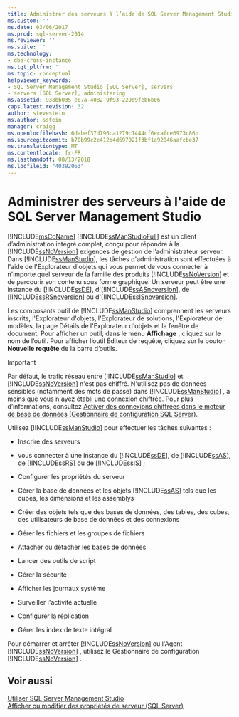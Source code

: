 ```yaml
---
title: Administrer des serveurs à l’aide de SQL Server Management Studio | Microsoft Docs
ms.custom: ''
ms.date: 03/06/2017
ms.prod: sql-server-2014
ms.reviewer: ''
ms.suite: ''
ms.technology:
- dbe-cross-instance
ms.tgt_pltfrm: ''
ms.topic: conceptual
helpviewer_keywords:
- SQL Server Management Studio [SQL Server], servers
- servers [SQL Server], administering
ms.assetid: 938bb035-e07a-4082-9f93-229d9feb6b06
caps.latest.revision: 32
author: stevestein
ms.author: sstein
manager: craigg
ms.openlocfilehash: 6dabef37d796ca1279c1444cf6ecafce6973c86b
ms.sourcegitcommit: b70b99c2e412b4d697021f3bf1a92046aafcbe37
ms.translationtype: MT
ms.contentlocale: fr-FR
ms.lasthandoff: 08/13/2018
ms.locfileid: "40392063"
---
```

# <a name="administer-servers-with-sql-server-management-studio"></a>Administrer des serveurs à l'aide de SQL Server Management Studio
  [!INCLUDE[msCoName](../includes/msconame-md.md)] [!INCLUDE[ssManStudioFull](../includes/ssmanstudiofull-md.md)] est un client d’administration intégré complet, conçu pour répondre à la [!INCLUDE[ssNoVersion](../includes/ssnoversion-md.md)] exigences de gestion de l’administrateur serveur. Dans [!INCLUDE[ssManStudio](../includes/ssmanstudio-md.md)], les tâches d'administration sont effectuées à l'aide de l'Explorateur d'objets qui vous permet de vous connecter à n'importe quel serveur de la famille des produits [!INCLUDE[ssNoVersion](../includes/ssnoversion-md.md)] et de parcourir son contenu sous forme graphique. Un serveur peut être une instance du [!INCLUDE[ssDE](../includes/ssde-md.md)], d'[!INCLUDE[ssASnoversion](../includes/ssasnoversion-md.md)], de [!INCLUDE[ssRSnoversion](../includes/ssrsnoversion-md.md)] ou d'[!INCLUDE[ssISnoversion](../includes/ssisnoversion-md.md)].  
  
 Les composants outil de [!INCLUDE[ssManStudio](../includes/ssmanstudio-md.md)] comprennent les serveurs inscrits, l'Explorateur d'objets, l'Explorateur de solutions, l'Explorateur de modèles, la page Détails de l'Explorateur d'objets et la fenêtre de document. Pour afficher un outil, dans le menu **Affichage** , cliquez sur le nom de l’outil. Pour afficher l’outil Éditeur de requête, cliquez sur le bouton **Nouvelle requête** de la barre d’outils.  
  
> [!IMPORTANT]  
>  Par défaut, le trafic réseau entre [!INCLUDE[ssManStudio](../includes/ssmanstudio-md.md)] et [!INCLUDE[ssNoVersion](../includes/ssnoversion-md.md)] n'est pas chiffré. N'utilisez pas de données sensibles (notamment des mots de passe) dans [!INCLUDE[ssManStudio](../includes/ssmanstudio-md.md)] , à moins que vous n'ayez établi une connexion chiffrée. Pour plus d’informations, consultez [Activer des connexions chiffrées dans le moteur de base de données &#40;Gestionnaire de configuration SQL Server&#41;](../database-engine/configure-windows/enable-encrypted-connections-to-the-database-engine.md).  
  
 Utilisez [!INCLUDE[ssManStudio](../includes/ssmanstudio-md.md)] pour effectuer les tâches suivantes :  
  
-   Inscrire des serveurs  
  
-   vous connecter à une instance du [!INCLUDE[ssDE](../includes/ssde-md.md)], de [!INCLUDE[ssAS](../includes/ssas-md.md)], de [!INCLUDE[ssRS](../includes/ssrs.md)] ou de [!INCLUDE[ssIS](../includes/ssis-md.md)] ;  
  
-   Configurer les propriétés du serveur  
  
-   Gérer la base de données et les objets [!INCLUDE[ssAS](../includes/ssas-md.md)] tels que les cubes, les dimensions et les assemblys  
  
-   Créer des objets tels que des bases de données, des tables, des cubes, des utilisateurs de base de données et des connexions  
  
-   Gérer les fichiers et les groupes de fichiers  
  
-   Attacher ou détacher les bases de données  
  
-   Lancer des outils de script  
  
-   Gérer la sécurité  
  
-   Afficher les journaux système  
  
-   Surveiller l'activité actuelle  
  
-   Configurer la réplication  
  
-   Gérer les index de texte intégral  
  
 Pour démarrer et arrêter [!INCLUDE[ssNoVersion](../includes/ssnoversion-md.md)] ou l'Agent [!INCLUDE[ssNoVersion](../includes/ssnoversion-md.md)] , utilisez le Gestionnaire de configuration [!INCLUDE[ssNoVersion](../includes/ssnoversion-md.md)] .  
  
## <a name="see-also"></a>Voir aussi  
 [Utiliser SQL Server Management Studio](../database-engine/use-sql-server-management-studio.md)   
 [Afficher ou modifier des propriétés de serveur &#40;SQL Server&#41;](../database-engine/configure-windows/view-or-change-server-properties-sql-server.md)  
  
  
